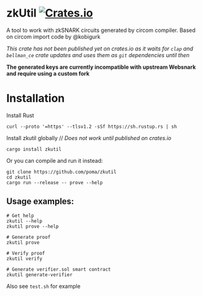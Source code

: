 # zkUtil [![Crates.io](https://img.shields.io/crates/v/zkutil.svg)](https://crates.io/crates/zkutil)

A tool to work with zkSNARK circuits generated by circom compiler. Based on circom import code by @kobigurk

*This crate has not been published yet on crates.io as it waits for `clap` and `bellman_ce` crate updates and uses them as `git` dependencies until then*

**The generated keys are currently incompatible with upstream Websnark and require using a custom fork** 

# Installation

Install Rust

```shell script
curl --proto '=https' --tlsv1.2 -sSf https://sh.rustup.rs | sh
```

Install zkutil globally // *Does not work until published on crates.io*

```shell script
cargo install zkutil
```

Or you can compile and run it instead:

```shell script
git clone https://github.com/poma/zkutil
cd zkutil
cargo run --release -- prove --help
```

## Usage examples:

```shell script
# Get help
zkutil --help
zkutil prove --help

# Generate proof
zkutil prove

# Verify proof
zkutil verify

# Generate verifier.sol smart contract
zkutil generate-verifier 
```

Also see `test.sh` for example
